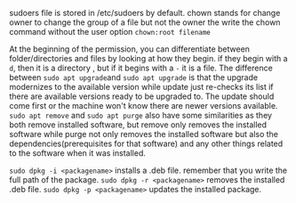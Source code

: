 sudoers file is stored in /etc/sudoers by default.
chown stands for change owner
to change the group of a file but not the owner the write the chown command without the user option `chown:root filename`

At the beginning of the permission, you can differentiate between folder/directories and files by looking at how they begin. if they begin with a `d`, then it is a directory , but if it begins with a `-` it is a file.
The difference between `sudo apt upgrade`and `sudo apt upgrade` is that the upgrade modernizes to the available version while update just re-checks its list if there are available versions ready to be upgraded to. The update should come first or the machine won't know there are newer versions available.
`sudo apt remove` and `sudo apt purge` also have some similarities as they both remove installed software, but remove only removes the installed software while purge not only removes the installed software but also the dependencies(prerequisites for that software) and any other things related to the software when it was installed.   

`sudo dpkg -i <packagename>` installs a .deb file. remember that you write the full path of the package.
`sudo dpkg -r <packagename>` removes the installed .deb file.
`sudo dpkg -p <packagename>` updates the installed package.

